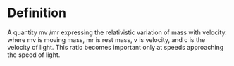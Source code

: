 # Definition

A quantity mv /mr expressing the relativistic variation of mass with
velocity. where mv is moving mass, mr is rest mass, v is velocity, and c
is the velocity of light. This ratio becomes important only at speeds
approaching the speed of light.
